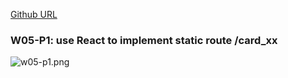 [Github URL](https://github.com/CactusRay/1112_wp2_demo_75)

### W05-P1: use React to implement static route /card_xx
 
![w05-p1.png](https://eumovzkxoivpebjwcgny.supabase.co/storage/v1/object/public/demo-75/md_img/w05-p1.png)

```

```